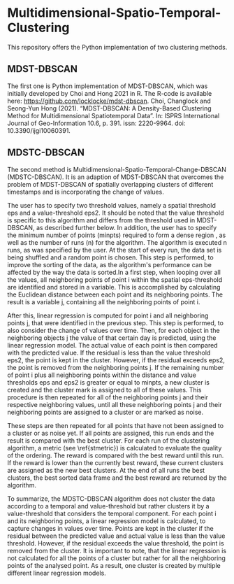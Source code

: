 # Multidimensional-Spatio-Temporal-Clustering
This repository offers the Python implementation of two clustering methods. 

## MDST-DBSCAN
The first one is Python implementation of MDST-DBSCAN, which was initially developed by Choi and Hong 2021 in R. The R-code is available here: https://github.com/locklocke/mdst-dbscan.
Choi, Changlock and Seong-Yun Hong (2021). “MDST-DBSCAN: A Density-Based Clustering Method for Multidimensional Spatiotemporal Data”. In: ISPRS International Journal of Geo-Information 10.6, p. 391. issn: 2220-9964. doi: 10.3390/ijgi10060391.

## MDSTC-DBSCAN
The second method is Multidimensional-Spatio-Temporal-Change-DBSCAN (MDSTC-DBSCAN). It is an adaption of MDST-DBSCAN that overcomes the problem of MDST-DBSCAN of spatially overlapping clusters of different timestamps and is incorporating the change of values. 

The user has to specify two threshold values, namely a spatial threshold eps and a value-threshold eps2. It should be noted that the value threshold is specific to this algorithm and differs from the threshold used in MDST-DBSCAN, as described further below. In addition, the user has to specify the minimum number of points (minpts) required to form a dense region , as well as the number of runs (n) for the algorithm. The algorithm is executed n runs, as was specified by the user. At the start of every run, the data set is being shuffled and a random point is chosen. This step is performed, to improve the sorting of the data, as the algorithm's performance can be affected by the way the data is sorted.In a first step, when looping over all the values, all neighboring points of point i within the spatial eps-threshold are identified and stored in a variable. This is accomplished by calculating the Euclidean distance between each point and its neighboring points. The result is a variable j, containing all the neighboring points of point i. 

After this, linear regression is computed for point i and all neighboring points j, that were identified in the previous step. This step is performed, to also consider the change of values over time. Then, for each object in the neighboring objects j the value of that certain day is predicted, using the linear regression model. The actual value of each point is then compared with the predicted value. If the residual is less than the value threshold eps2, the point is kept in the cluster. However, if the residual exceeds eps2, the point is removed from the neighboring points j. If the remaining number of point i plus all neighboring points within the distance and value thresholds eps and eps2 is greater or equal to minpts, a new cluster is created and the cluster mark is assigned to all of these values. This procedure is then repeated for all of the neighboring points j and their respective neighboring values, until all these neighboring points j and their neighboring points are assigned to a cluster or are marked as noise. 

These steps are then repeated for all points that have not been assigned to a cluster or as noise yet. If all points are assigned, this run ends and the result is compared with the best cluster. For each run of the clustering algorithm, a metric (see \ref{stmetric}) is calculated to evaluate the quality of the ordering. The reward is compared with the best reward until this run. If the reward is lower than the currently best reward, these current clusters are assigned as the new best clusters. At the end of all runs the best clusters, the best sorted data frame and the best reward are returned by the algorithm.

To summarize, the MDSTC-DBSCAN algorithm does not cluster the data according to a temporal and value-threshold but rather clusters it by a value-threshold that considers the temporal component. For each point i and its neighboring points, a linear regression model is calculated, to capture changes in values over time. Points are kept in the cluster if the residual between the predicted value and actual value is less than the value threshold. However, if the residual exceeds the value threshold, the point is removed from the cluster. It is important to note, that the linear regression is not calculated for all the points of a cluster but rather for all the neighboring points of the analysed point. As a result, one cluster is created by multiple different linear regression models. 
